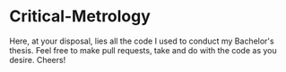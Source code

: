 ﻿# Critical-Metrology

 Here, at your disposal, lies all the code I used to conduct my Bachelor's thesis. Feel free to make pull requests, take and do with the code as you desire. Cheers!
